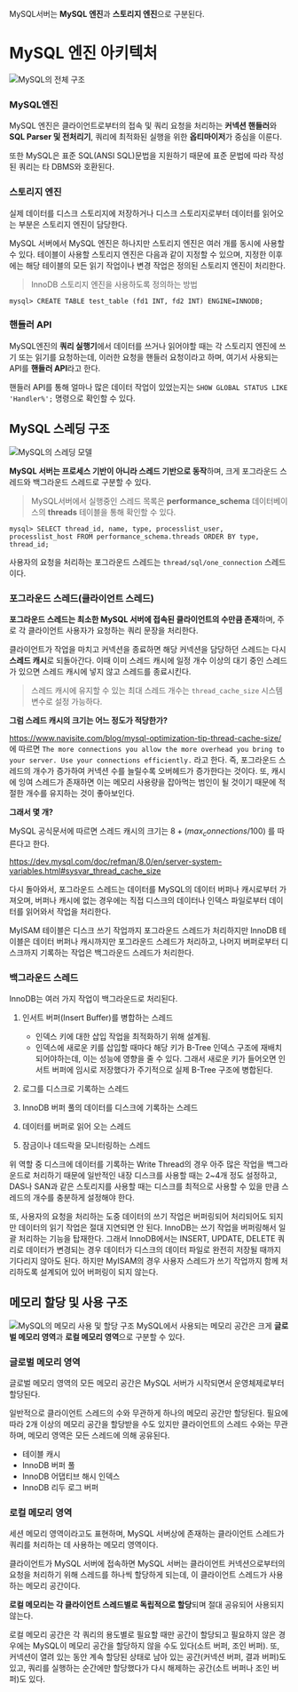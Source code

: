 MySQL서버는 <b style="color=red;">MySQL 엔진</b>과 <b style="color=red;">스토리지 엔진</b>으로 구분된다.

# MySQL 엔진 아키텍처
![MySQL의 전체 구조](../Assets/image/4-1MySQL_Engine_Architecture.jpg)

### MySQL엔진
MySQL 엔진은 클라이언트로부터의 접속 및 쿼리 요청을 처리하는 <b style="color=red">커넥션 핸들러</b>와 <b style="color=red">SQL Parser 및 전처리기</b>, 쿼리에 최적화된 실행을 위한 <b style="color=red">옵티마이저</b>가 중심을 이룬다.

또한 MySQL은 표준 SQL(ANSI SQL)문법을 지원하기 때문에 표준 문법에 따라 작성된 쿼리는 타 DBMS와 호환된다.

### 스토리지 엔진
실제 데이터를 디스크 스토리지에 저장하거나 디스크 스토리지로부터 데이터를 읽어오는 부분은 스토리지 엔진이 담당한다.

MySQL 서버에서 MySQL 엔진은 하나지만 스토리지 엔진은 여러 개를 동시에 사용할 수 있다. 테이블이 사용할 스토리지 엔진은 다음과 같이 지정할 수 있으며, 지정한 이후에는 해당 테이블의 모든 읽기 작업이나 변경 작업은 정의된 스토리지 엔진이 처리한다.

> InnoDB 스토리지 엔진을 사용하도록 정의하는 방법

    mysql> CREATE TABLE test_table (fd1 INT, fd2 INT) ENGINE=INNODB;

### 핸들러 API
MySQL엔진의 <b style="color=red">쿼리 실행기</b>에서 데이터를 쓰거나 읽어야할 때는 각 스토리지 엔진에 쓰기 또는 읽기를 요청하는데, 이러한 요청을 핸들러 요청이라고 하며, 여기서 사용되는 API를 <b style="color=red">핸들러 API</b>라고 한다.

핸들러 API를 통해 얼마나 많은 데이터 작업이 있었는지는 `SHOW GLOBAL STATUS LIKE 'Handler%';` 명령으로 확인할 수 있다.

## MySQL 스레딩 구조
![MySQL의 스레딩 모델](../Assets/image/4-2MySQL_Threading_Architecture.png)

<b style="color=green">MySQL 서버는 프로세스 기반이 아니라 스레드 기반으로 동작</b>하며, 크게 포그라운드 스레드와 백그라운드 스레드로 구분할 수 있다.

> MySQL서버에서 실행중인 스레드 목록은 <b>performance_schema</b> 데이터베이스의 <b>threads</b> 테이블을 통해 확인할 수 있다.

    mysql> SELECT thread_id, name, type, processlist_user, processlist_host FROM performance_schema.threads ORDER BY type, thread_id;

사용자의 요청을 처리하는 포그라운드 스레드는 `thread/sql/one_connection` 스레드이다.

### 포그라운드 스레드(클라이언트 스레드)
<b style="color=green">포그라운드 스레드는 최소한 MySQL 서버에 접속된 클라이언트의 수만큼 존재</b>하며, 주로 각 클라이언트 사용자가 요청하는 쿼리 문장을 처리한다.

클라이언트가 작업을 마치고 커넥션을 종료하면 해당 커넥션을 담당하던 스레드는 다시 <b style="color=red">스레드 캐시</b>로 되돌아간다. 이때 이미 스레드 캐시에 일정 개수 이상의 대기 중인 스레드가 있으면 스레드 캐시에 넣지 않고 스레드를 종료시킨다.

> 스레드 캐시에 유지할 수 있는 최대 스레드 개수는 `thread_cache_size` 시스템 변수로 설정 가능하다.

<b style="color=red">그럼 스레드 캐시의 크기는 어느 정도가 적당한가?</b>

https://www.navisite.com/blog/mysql-optimization-tip-thread-cache-size/ 에 따르면 `The more connections you allow the more overhead you bring to your server. Use your connections efficiently.` 라고 한다. 즉, 포그라운드 스레드의 개수가 증가하여 커넥션 수를 늘릴수록 오버헤드가 증가한다는 것이다. 또, 캐시에 잉여 스레드가 존재하면 이는 메모리 사용량을 잡아먹는 범인이 될 것이기 때문에 적절한 개수를 유지하는 것이 좋아보인다.

<b style="color=red">그래서 몇 개?</b>

MySQL 공식문서에 따르면 스레드 캐시의 크기는 $8 + (max_connections / 100)$ 를 따른다고 한다. 

https://dev.mysql.com/doc/refman/8.0/en/server-system-variables.html#sysvar_thread_cache_size


다시 돌아와서, 포그라운드 스레드는 데이터를 MySQL의 데이터 버퍼나 캐시로부터 가져오며, 버퍼나 캐시에 없는 경우에는 직접 디스크의 데이터나 인덱스 파일로부터 데이터를 읽어와서 작업을 처리한다.

MyISAM 테이블은 디스크 쓰기 작업까지 포그라운드 스레드가 처리하지만 InnoDB 테이블은 데이터 버퍼나 캐시까지만 포그라운드 스레드가 처리하고, 나머지 버퍼로부터 디스크까지 기록하는 작업은 백그라운드 스레드가 처리한다.

### 백그라운드 스레드
InnoDB는 여러 가지 작업이 백그라운드로 처리된다.

1. 인서트 버퍼(Insert Buffer)를 병합하는 스레드
    - 인덱스 키에 대한 삽입 작업을 최적화하기 위해 설계됨.
    - 인덱스에 새로운 키를 삽입할 때마다 해당 키가 B-Tree 인덱스 구조에 재배치 되어야하는데, 이는 성능에 영향을 줄 수 있다. 그래서 새로운 키가 들어오면 인서트 버퍼에 임시로 저장했다가 주기적으로 실제 B-Tree 구조에 병합된다.

2. 로그를 디스크로 기록하는 스레드
3. InnoDB 버퍼 풀의 데이터를 디스크에 기록하는 스레드
4. 데이터를 버퍼로 읽어 오는 스레드
5. 잠금이나 데드락을 모니터링하는 스레드

위 역할 중 디스크에 데이터를 기록하는 Write Thread의 경우 아주 많은 작업을 백그라운드로 처리하기 때문에 일반적인 내장 디스크를 사용할 때는 2~4개 정도 설정하고, DAS나 SAN과 같은 스토리지를 사용할 때는 디스크를 최적으로 사용할 수 있을 만큼 스레드의 개수를 충분하게 설정해야 한다.

또, 사용자의 요청을 처리하는 도중 데이터의 쓰기 작업은 버퍼링되어 처리되어도 되지만 데이터의 읽기 작업은 절대 지연되면 안 된다. InnoDB는 쓰기 작업을 버퍼링해서 일괄 처리하는 기능을 탑재한다. 그래서 InnoDB에서는 INSERT, UPDATE, DELETE 쿼리로 데이터가 변경되는 경우 데이터가 디스크의 데이터 파일로 완전히 저장될 때까지 기다리지 않아도 된다. 하지만 MyISAM의 경우 사용자 스레드가 쓰기 작업까지 함께 처리하도록 설계되어 있어 버퍼링이 되지 않는다.

## 메모리 할당 및 사용 구조
![MySQL의 메모리 사용 및 할당 구조](../Assets/image/4-3MySQL_Memory_Usage_Architecture.jpg)
MySQL에서 사용되는 메모리 공간은 크게 <b style="color=red">글로벌 메모리 영역</b>과 <b style="color=red">로컬 메모리 영역</b>으로 구분할 수 있다.

### 글로벌 메모리 영역
글로벌 메모리 영역의 모든 메모리 공간은 MySQL 서버가 시작되면서 운영체제로부터 할당된다.

일반적으로 클라이언트 스레드의 수와 무관하게 하나의 메모리 공간만 할당된다. 필요에 따라 2개 이상의 메모리 공간을 할당받을 수도 있지만 클라이언트의 스레드 수와는 무관하며, 메모리 영역은 모든 스레드에 의해 공유된다.

- 테이블 캐시
- InnoDB 버퍼 풀
- InnoDB 어댑티브 해시 인덱스
- InnoDB 리두 로그 버퍼

### 로컬 메모리 영역
세션 메모리 영역이라고도 표현하며, MySQL 서버상에 존재하는 클라이언트 스레드가 쿼리를 처리하는 데 사용하는 메모리 영역이다.

클라이언트가 MySQL 서버에 접속하면 MySQL 서버는 클라이언트 커넥션으로부터의 요청을 처리하기 위해 스레드를 하나씩 할당하게 되는데, 이 클라이언트 스레드가 사용하는 메모리 공간이다.

<b style="color=red">로컬 메모리는 각 클라이언트 스레드별로 독립적으로 할당</b>되며 절대 공유되어 사용되지 않는다.

로컬 메모리 공간은 각 쿼리의 용도별로 필요할 때만 공간이 할당되고 필요하지 않은 경우에는 MySQL이 메모리 공간을 할당하지 않을 수도 있다(소트 버퍼, 조인 버퍼). 또, 커넥션이 열려 있는 동안 계속 할당된 상태로 남아 있는 공간(커넥션 버퍼, 결과 버퍼)도 있고, 쿼리를 실행하는 순간에만 할당했다가 다시 해제하는 공간(소트 버퍼나 조인 버퍼)도 있다.

